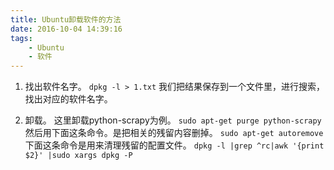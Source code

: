 ```yaml
---
title: Ubuntu卸载软件的方法
date: 2016-10-04 14:39:16
tags: 
	- Ubuntu
	- 软件
---
```

1. 找出软件名字。
`dpkg -l > 1.txt`
我们把结果保存到一个文件里，进行搜索，找出对应的软件名字。

2. 卸载。
这里卸载python-scrapy为例。
`sudo apt-get purge python-scrapy`
然后用下面这条命令。是把相关的残留内容删掉。
`sudo apt-get autoremove `
下面这条命令是用来清理残留的配置文件。
`dpkg -l |grep ^rc|awk '{print $2}' |sudo xargs dpkg -P`
